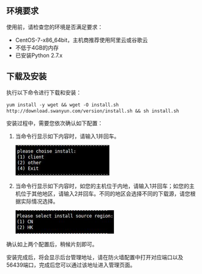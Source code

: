## 环境要求

使用前，请检查您的环境是否满足要求：

+ CentOS-7-x86_64bit，主机商推荐使用阿里云或谷歌云
+ 不低于4GB的内存
+ 已安装Python 2.7.x

## 下载及安装
执行以下命令进行下载和安装：

    yum install -y wget && wget -O install.sh http://download.swanyun.com/version/install.sh && sh install.sh

安装过程中，需要您依次确认如下配置：

1. 当命令行显示如下内容时，请输入1并回车。

    ![install_1](imgs/install_1.jpg)
    


2. 当命令行显示如下内容时，如您的主机位于内地，请输入1并回车；如您的主机位于其他地区，请输入2并回车。不同的地区会选择不同的下载源，请您根据实际情况选择。

    ![install_2](imgs/install_2.jpg)
    

确认如上两个配置后，稍候片刻即可。

安装完成后，将会显示后台管理地址，请在防火墙配置中打开对应端口以及56439端口，完成后您可以通过该地址进入管理页面。